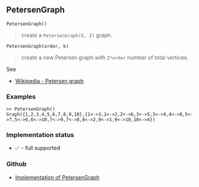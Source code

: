 ## PetersenGraph

```
PetersenGraph()
```

> create a `PetersenGraph(5, 2)` graph.

```
PetersenGraph(order, k)
```

> create a new Petersen graph with `2*order` number of total vertices.

See
* [Wikipedia - Petersen graph](https://en.wikipedia.org/wiki/Petersen_graph) 

### Examples

```
>> PetersenGraph()
Graph({1,2,3,4,5,6,7,8,9,10},{1<->3,1<->2,2<->6,3<->5,3<->4,4<->8,5<->7,5<->6,6<->10,7<->9,7<->8,8<->2,9<->1,9<->10,10<->4})
```







### Implementation status

* &#x2705; - full supported

### Github

* [Implementation of PetersenGraph](https://github.com/axkr/symja_android_library/blob/master/symja_android_library/matheclipse-core/src/main/java/org/matheclipse/core/builtin/GraphDataFunctions.java#L344) 
